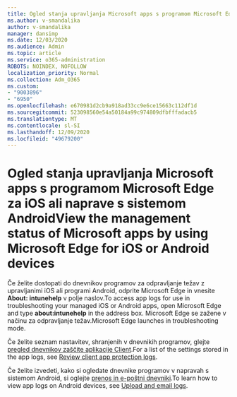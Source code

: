 ```yaml
---
title: Ogled stanja upravljanja Microsoft apps s programom Microsoft Edge za iOS ali naprave s sistemom Android
ms.author: v-smandalika
author: v-smandalika
manager: dansimp
ms.date: 12/03/2020
ms.audience: Admin
ms.topic: article
ms.service: o365-administration
ROBOTS: NOINDEX, NOFOLLOW
localization_priority: Normal
ms.collection: Adm_O365
ms.custom:
- "9003896"
- "6950"
ms.openlocfilehash: e670981d2cb9a918ad33cc9e6ce15663c112df1d
ms.sourcegitcommit: 523098560e54a50184a99c974809dfbfffadacb5
ms.translationtype: MT
ms.contentlocale: sl-SI
ms.lasthandoff: 12/09/2020
ms.locfileid: "49679200"
---
```

# <a name="view-the-management-status-of-microsoft-apps-by-using-microsoft-edge-for-ios-or-android-devices"></a><span data-ttu-id="9cebc-102">Ogled stanja upravljanja Microsoft apps s programom Microsoft Edge za iOS ali naprave s sistemom Android</span><span class="sxs-lookup"><span data-stu-id="9cebc-102">View the management status of Microsoft apps by using Microsoft Edge for iOS or Android devices</span></span>

<span data-ttu-id="9cebc-103">Če želite dostopati do dnevnikov programov za odpravljanje težav z upravljanimi iOS ali programi Android, odprite Microsoft Edge in vnesite **About: intunehelp** v polje naslov.</span><span class="sxs-lookup"><span data-stu-id="9cebc-103">To access app logs for use in troubleshooting your managed iOS or Android apps, open Microsoft Edge and type **about:intunehelp** in the address box.</span></span> <span data-ttu-id="9cebc-104">Microsoft Edge se zažene v načinu za odpravljanje težav.</span><span class="sxs-lookup"><span data-stu-id="9cebc-104">Microsoft Edge launches in troubleshooting mode.</span></span>

<span data-ttu-id="9cebc-105">Če želite seznam nastavitev, shranjenih v dnevnikih programov, glejte [pregled dnevnikov zaščite aplikacije Client](https://docs.microsoft.com/mem/intune/apps/app-protection-policy-settings-log).</span><span class="sxs-lookup"><span data-stu-id="9cebc-105">For a list of the settings stored in the app logs, see [Review client app protection logs](https://docs.microsoft.com/mem/intune/apps/app-protection-policy-settings-log).</span></span>

<span data-ttu-id="9cebc-106">Če želite izvedeti, kako si ogledate dnevnike programov v napravah s sistemom Android, si oglejte [prenos in e-poštni dnevniki](https://docs.microsoft.com/mem/intune/user-help/send-logs-to-your-it-admin-by-email-android).</span><span class="sxs-lookup"><span data-stu-id="9cebc-106">To learn how to view app logs on Android devices, see [Upload and email logs](https://docs.microsoft.com/mem/intune/user-help/send-logs-to-your-it-admin-by-email-android).</span></span>